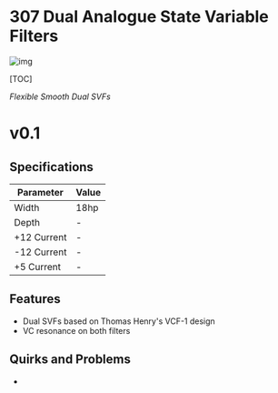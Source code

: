 # 307 Dual Analogue State Variable Filters

![img](Images/img)

[TOC]

*Flexible Smooth Dual SVFs*

# v0.1

## Specifications

|Parameter|Value|
|---------|-----|
|Width|18hp|
|Depth|-|
|+12 Current|-|
|-12 Current|-|
|+5 Current|-|

## Features

- Dual SVFs based on Thomas Henry's VCF-1 design
- VC resonance on both filters

## Quirks and Problems

-